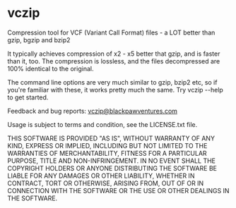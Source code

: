 # vczip
Compression tool for VCF (Variant Call Format) files - a LOT better than gzip, bgzip and bzip2

It typically achieves compression of x2 - x5 better that gzip, and is faster than it, too. The compression is lossless, and the files decompressed are 100% identical to the original.

The command line options are very much similar to gzip, bzip2 etc, so if you're familiar with these, it works pretty much the same. Try vczip --help to get started.

Feedback and bug reports: vczip@blackpawventures.com

Usage is subject to terms and condition, see the LICENSE.txt file.

THIS SOFTWARE IS PROVIDED "AS IS", WITHOUT WARRANTY OF ANY KIND, EXPRESS OR IMPLIED, INCLUDING BUT NOT LIMITED TO THE WARRANTIES OF MERCHANTABILITY, FITNESS FOR A PARTICULAR PURPOSE, TITLE AND NON-INFRINGEMENT. IN NO EVENT SHALL THE COPYRIGHT HOLDERS OR ANYONE DISTRIBUTING THE SOFTWARE BE LIABLE FOR ANY DAMAGES OR OTHER LIABILITY, WHETHER IN CONTRACT, TORT OR OTHERWISE, ARISING FROM, OUT OF OR IN CONNECTION WITH THE SOFTWARE OR THE USE OR OTHER DEALINGS IN THE SOFTWARE.
